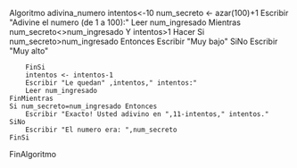 Algoritmo adivina_numero
    intentos<-10
    num_secreto <- azar(100)+1
    Escribir "Adivine el numero (de 1 a 100):"
    Leer num_ingresado
    Mientras num_secreto<>num_ingresado Y intentos>1 Hacer
        Si num_secreto>num_ingresado Entonces
            Escribir "Muy bajo"
        SiNo
            Escribir "Muy alto"
			
        FinSi
        intentos <- intentos-1
        Escribir "Le quedan" ,intentos," intentos:"
        Leer num_ingresado
    FinMientras
    Si num_secreto=num_ingresado Entonces
        Escribir "Exacto! Usted adivino en ",11-intentos," intentos."
    SiNo
        Escribir "El numero era: ",num_secreto
    FinSi
	
FinAlgoritmo
